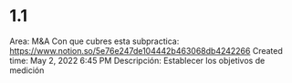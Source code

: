 # 1.1

Area: M&A
Con que cubres esta subpractica: https://www.notion.so/5e76e247de104442b463068db4242266 
Created time: May 2, 2022 6:45 PM
Descripción: Establecer los objetivos de medición